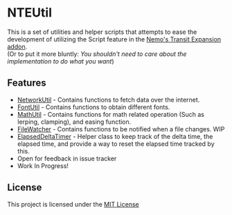 # NTEUtil
This is a set of utilities and helper scripts that attempts to ease the development of utilizing the Script feature in the [Nemo's Transit Expansion addon](https://github.com/zbx1425/mtr-nte).  
(Or to put it more bluntly: *You shouldn't need to care about the implementation to do what you want*)

## Features
- [NetworkUtil](docs/NetworkUtil.md) - Contains functions to fetch data over the internet.
- [FontUtil](docs/FontUtil.md) - Contains functions to obtain different fonts.
- [MathUtil](docs/MathUtil.md) - Contains functions for math related operation (Such as lerping, clamping), and easing function.
- [FileWatcher](docs/FileWatcher.md) - Contains functions to be notified when a file changes. WIP
- [ElapsedDeltaTimer](docs/ElapsedDeltaTimer.md) - Helper class to keep track of the delta time, the elapsed time, and provide a way to reset the elapsed time tracked by this.
- Open for feedback in issue tracker
- Work In Progress!

## License
This project is licensed under the [MIT License](LICENSE)